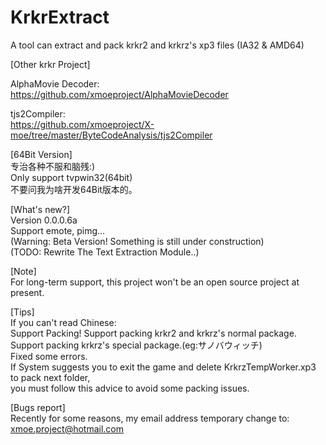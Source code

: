 # KrkrExtract
A tool can extract and pack krkr2 and krkrz's xp3 files (IA32 & AMD64)  

[Other krkr Project]  
 
AlphaMovie Decoder:  
https://github.com/xmoeproject/AlphaMovieDecoder

tjs2Compiler:  
https://github.com/xmoeproject/X-moe/tree/master/ByteCodeAnalysis/tjs2Compiler

[64Bit Version]  
专治各种不服和脑残:)  
Only support tvpwin32(64bit)  
不要问我为啥开发64Bit版本的。  
   
[What's new?]  
Version 0.0.0.6a  
Support emote, pimg...  
(Warning: Beta Version! Something is still under construction)  
(TODO: Rewrite The Text Extraction Module..)  


[Note]  
For long-term support, this project won't be an open source project at present.


[Tips]  
If you can't read Chinese:  
Support Packing! 
Support packing krkr2 and krkrz's normal package.  
Support packing krkrz's special package.(eg:サノバウィッチ)  
Fixed some errors.  
If System suggests you to exit the game and delete KrkrzTempWorker.xp3 to pack next folder,  
you must follow this advice to avoid some packing issues.  

[Bugs report]  
Recently for some reasons, my email address temporary change to: xmoe.project@hotmail.com


